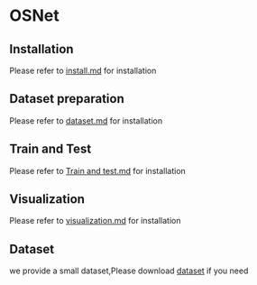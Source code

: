 # OSNet
## Installation
Please refer to [install.md](https://github.com/Ataraxi8/OSNet/blob/master/docs/install.md) for installation
## Dataset preparation
Please refer to [dataset.md](https://github.com/Ataraxi8/OSNet/blob/master/docs/dataset.md) for installation
## Train and Test
Please refer to [Train and test.md](https://github.com/Ataraxi8/OSNet/blob/master/docs/train%20and%20test.md) for installation
## Visualization
Please refer to [visualization.md](https://github.com/Ataraxi8/OSNet/blob/master/docs/visualization.md) for installation
## Dataset 
we provide a small dataset,Please download [dataset](https://pan.quark.cn/s/d105eba9bf16) if you need
